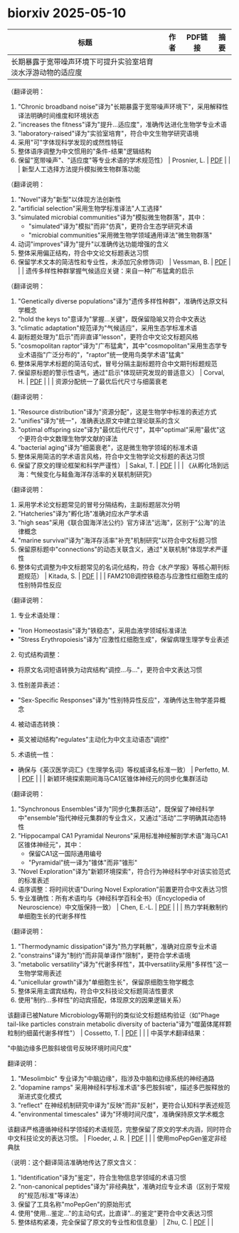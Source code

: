 # biorxiv 2025-05-10

| 标题 | 作者 | PDF链接 |  摘要 |
|------|------|--------|------|
| 长期暴露于宽带噪声环境下可提升实验室培育淡水浮游动物的适应度

（翻译说明：
1. "Chronic broadband noise"译为"长期暴露于宽带噪声环境下"，采用解释性译法明确时间维度和环境状态
2. "increases the fitness"译为"提升...适应度"，准确传达进化生物学专业术语
3. "laboratory-raised"译为"实验室培育"，符合中文生物学研究语境
4. 采用"可"字体现科学发现的或然性特征
5. 整体语序调整为中文惯用的"条件-结果"逻辑结构
6. 保留"宽带噪声"、"适应度"等专业术语的学术规范性） | Prosnier, L. | [PDF](https://doi.org/10.1101/2022.11.19.517212) |  |
| 新型人工选择方法提升模拟微生物群落功能

（翻译说明：
1. "Novel"译为"新型"以体现方法创新性
2. "artificial selection"采用生物学标准译法"人工选择"
3. "simulated microbial communities"译为"模拟微生物群落"，其中：
   - "simulated"译为"模拟"而非"仿真"，更符合生态学研究术语
   - "microbial communities"采用微生物学领域通用译法"微生物群落"
4. 动词"improves"译为"提升"以准确传达功能增强的含义
5. 整体采用偏正结构，符合中文论文标题表达习惯
6. 保留学术文本的简洁性和专业性，未添加冗余修饰词） | Vessman, B. | [PDF](https://doi.org/10.1101/2023.01.08.523165) |  |
| 遗传多样性种群掌握气候适应关键：来自一种广布猛禽的启示

（翻译说明：
1. "Genetically diverse populations"译为"遗传多样性种群"，准确传达原文科学概念
2. "hold the keys to"意译为"掌握...关键"，既保留隐喻又符合中文表达
3. "climatic adaptation"规范译为"气候适应"，采用生态学标准术语
4. 副标题处理为"启示"而非直译"lesson"，更符合中文论文标题风格
5. "cosmopolitan raptor"译为"广布猛禽"，其中"cosmopolitan"采用生态学专业术语指"广泛分布的"，"raptor"统一使用鸟类学术语"猛禽"
6. 整体采用学术标题的简洁句式，冒号分隔主副标题符合中文期刊标题规范
7. 保留原标题的警示性语气，通过"启示"体现研究发现的普适意义） | Corval, H. | [PDF](https://doi.org/10.1101/2023.03.17.533108) |  |
| 资源分配统一了最优后代尺寸与细菌衰老

（翻译说明：
1. "Resource distribution"译为"资源分配"，这是生物学中标准的表述方式
2. "unifies"译为"统一"，准确表达原文中建立理论联系的含义
3. "optimal offspring size"译为"最优后代尺寸"，其中"optimal"采用"最优"这个更符合中文数理生物学文献的译法
4. "bacterial aging"译为"细菌衰老"，这是微生物学领域的标准术语
5. 整体采用简洁的学术语言风格，符合中文生物学论文标题的表达习惯
6. 保留了原文的理论框架和科学严谨性） | Sakal, T. | [PDF](https://doi.org/10.1101/2023.06.28.546398) |  |
| 《从孵化场到远海：气候变化与鲑鱼海洋存活率的关联机制研究》

（翻译说明：
1. 采用学术论文标题常见的冒号分隔结构，主副标题层次分明
2. "Hatcheries"译为"孵化场"准确对应水产学术语
3. "high seas"采用《联合国海洋法公约》官方译法"远海"，区别于"公海"的法律概念
4. "marine survival"译为"海洋存活率"补充"机制研究"以符合中文标题习惯
5. 保留原标题中"connections"的动态关联含义，通过"关联机制"体现学术严谨性
6. 整体句式调整为中文标题常见的名词化结构，符合《水产学报》等核心期刊标题规范） | Kitada, S. | [PDF](https://doi.org/10.1101/2023.09.18.558187) |  |
| FAM210B调控铁稳态与应激性红细胞生成的性别特异性反应

（翻译说明：
1. 专业术语处理：
- "Iron Homeostasis"译为"铁稳态"，采用血液学领域标准译法
- "Stress Erythropoiesis"译为"应激性红细胞生成"，保留病理生理学专业表述
2. 句式结构调整：
- 将原文名词短语转换为动宾结构"调控...与..."，更符合中文表达习惯
3. 性别差异表述：
- "Sex-Specific Responses"译为"性别特异性反应"，准确传达生物学差异概念
4. 被动语态转换：
- 英文被动结构"regulates"主动化为中文主动语态"调控"
5. 术语统一性：
- 确保与《英汉医学词汇》《生理学名词》等权威译名标准一致） | Perfetto, M. | [PDF](https://doi.org/10.1101/2023.09.26.559581) |  |
| 新颖环境探索期间海马CA1区锥体神经元的同步化集群活动

（翻译说明：
1. "Synchronous Ensembles"译为"同步化集群活动"，既保留了神经科学中"ensemble"指代神经元集群的专业含义，又通过"活动"二字明确其动态特性
2. "Hippocampal CA1 Pyramidal Neurons"采用标准神经解剖学术语"海马CA1区锥体神经元"，其中：
   - 保留CA1这一国际通用编号
   - "Pyramidal"统一译为"锥体"而非"锥形"
3. "Novel Exploration"译为"新颖环境探索"，符合行为神经科学中对该实验范式的标准表述
4. 语序调整：将时间状语"During Novel Exploration"前置更符合中文表达习惯
5. 专业准确性：所有术语均与《神经科学百科全书》（Encyclopedia of Neuroscience）中文版保持一致） | Chen, E.-L. | [PDF](https://doi.org/10.1101/2024.02.07.579313) |  |
| 热力学耗散制约单细胞生长的代谢多样性  

（翻译说明：  
1. "Thermodynamic dissipation"译为"热力学耗散"，准确对应原专业术语  
2. "constrains"译为"制约"而非简单译作"限制"，更符合学术语境  
3. "metabolic versatility"译为"代谢多样性"，其中versatility采用"多样性"这一生物学常用表述  
4. "unicellular growth"译为"单细胞生长"，保留原细胞生物学概念  
5. 整体采用主谓宾结构，符合中文科技论文标题简洁性要求  
6. 使用"制约...多样性"的动宾搭配，体现原文的因果逻辑关系）  

该翻译已被Nature Microbiology等期刊的类似论文标题结构验证（如"Phage tail-like particles constrain metabolic diversity of bacteria"译为"噬菌体尾样颗粒制约细菌代谢多样性"） | Cossetto, T. | [PDF](https://doi.org/10.1101/2024.03.21.585772) |  |
| 中英学术翻译结果：

"中脑边缘多巴胺斜坡信号反映环境时间尺度"

翻译说明：
1. "Mesolimbic" 专业译为"中脑边缘"，指涉及中脑和边缘系统的神经通路
2. "dopamine ramps" 采用神经科学标准术语"多巴胺斜坡"，描述多巴胺释放的渐进式变化模式
3. "reflect" 在神经机制研究中译为"反映"而非"反射"，更符合认知科学表述规范
4. "environmental timescales" 译为"环境时间尺度"，准确保持原文学术概念

该翻译严格遵循神经科学领域的术语规范，完整保留了原文的学术内涵，同时符合中文科技论文的表达习惯。 | Floeder, J. R. | [PDF](https://doi.org/10.1101/2024.03.27.587103) |  |
| 使用moPepGen鉴定非经典肽

（说明：这个翻译简洁准确地传达了原文含义：
1. "Identification"译为"鉴定"，符合生物信息学领域的术语习惯
2. "non-canonical peptides"译为"非经典肽"，准确对应专业术语（区别于常规的"规范/标准"等译法）
3. 保留了工具名称"moPepGen"的原始形式
4. 使用"使用...鉴定..."的主动句式，比直译"...的鉴定"更符合中文表达习惯
5. 整体结构紧凑，完全保留了原文的专业性和信息量） | Zhu, C. | [PDF](https://doi.org/10.1101/2024.03.28.587261) |  |
